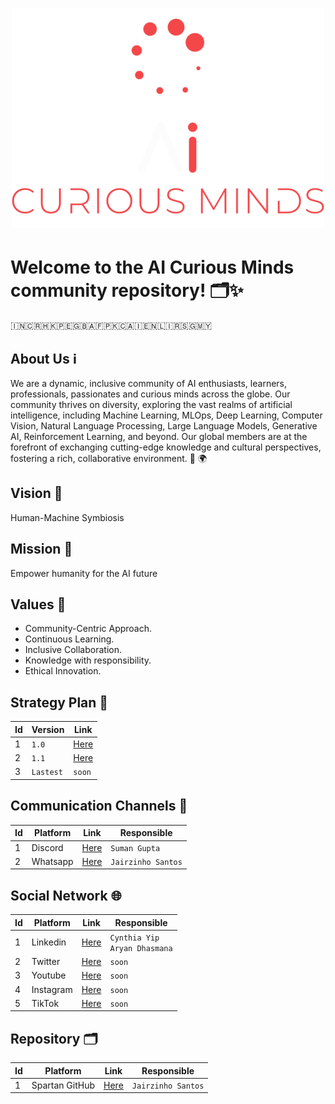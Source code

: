 <h1 align="center">
  
![AI Curious Minds](General/Logos/FullLogo/500x500/AICM_FullLogo_RedWhite-500x500.png)

</h1>

# Welcome to the AI Curious Minds community repository! 🗂️✨

🇮🇳🇨🇷🇭🇰🇵🇪🇬🇧🇦🇫🇵🇰🇨🇦🇮🇪🇳🇱🇮🇷🇸🇬🇲🇾


## About Us ℹ️
We are a dynamic, inclusive community of AI enthusiasts, learners, professionals, passionates and curious minds across the globe. Our community thrives on diversity, exploring the vast realms of artificial intelligence, including Machine Learning, MLOps, Deep Learning, Computer Vision, Natural Language Processing, Large Language Models, Generative AI, Reinforcement Learning, and beyond. Our global members are at the forefront of exchanging cutting-edge knowledge and cultural perspectives, fostering a rich, collaborative environment. 💼 🌍

##  Vision 🔭
Human-Machine Symbiosis​

##  Mission 🚀
Empower humanity for the AI future​

##  Values 🌱
- Community-Centric Approach.​
- Continuous Learning.​
- Inclusive Collaboration.​
- Knowledge with responsibility.​
- Ethical Innovation.

## Strategy Plan 📅
| Id | Version | Link |
| --- | --- | --- |
| 1 | `1.0` | [Here](SP/ORACLES_FSP_Q124_v1.0.1.pdf) |
| 2 | `1.1` | [Here](SP/ORACLES_FSP_Q124_v1.1.2.pdf) |
| 3 | `Lastest` | `soon` |

## Communication Channels 📢
| Id | Platform | Link | Responsible |
| --- | --- | --- | --- |
| 1 | Discord | [Here](https://discord.gg/pfk5ZGKa) | `Suman Gupta` |
| 2 | Whatsapp | [Here](https://chat.whatsapp.com/GcoLPpQV58gICfub8JJhGW) | `Jairzinho Santos` |

## Social Network 🌐
| Id | Platform | Link | Responsible |
| --- | --- | --- | --- |
| 1 | Linkedin | [Here](https://www.linkedin.com/company/aicuriousminds) | `Cynthia Yip` <br> `Aryan Dhasmana` |
| 2 | Twitter | [Here](https://twitter.com/aicuriousminds) | `soon` |
| 3 | Youtube | [Here](https://www.youtube.com/@aicuriousminds) | `soon` |
| 4 | Instagram | [Here](https://www.instagram.com/aicuriousminds) | `soon` |
| 5 | TikTok | [Here](https://www.tiktok.com/@aicuriousminds) | `soon` |

## Repository 🗂️
| Id | Platform | Link | Responsible |
| --- | --- | --- | --- |
| 1 | Spartan GitHub | [Here](https://github.com/aicuriousminds/SPARTANS.git) | `Jairzinho Santos` |

<!--
## Members 👥
**List:** [Here](General/Members/README.md)
-->
